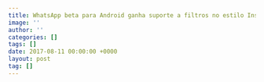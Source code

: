 ```yaml
---
title: WhatsApp beta para Android ganha suporte a filtros no estilo Instagram
image: ''
author: ''
categories: []
tags: []
date: 2017-08-11 00:00:00 +0000
layout: post
tag: []
---
```

